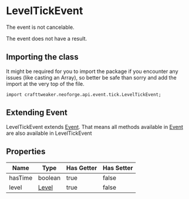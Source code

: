 # LevelTickEvent

The event is not cancelable.

The event does not have a result.

## Importing the class

It might be required for you to import the package if you encounter any issues (like casting an Array), so better be safe than sorry and add the import at the very top of the file.
```zenscript
import crafttweaker.neoforge.api.event.tick.LevelTickEvent;
```


## Extending Event

LevelTickEvent extends [Event](/neoforge/api/event/Event). That means all methods available in [Event](/neoforge/api/event/Event) are also available in LevelTickEvent

## Properties

|  Name   |               Type                | Has Getter | Has Setter |
|---------|-----------------------------------|------------|------------|
| hasTime | boolean                           | true       | false      |
| level   | [Level](/vanilla/api/world/Level) | true       | false      |

